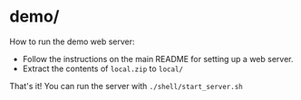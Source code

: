 # demo/

How to run the demo web server:
- Follow the instructions on the main README for setting up a web server.
- Extract the contents of `local.zip` to `local/`

That's it! You can run the server with `./shell/start_server.sh`
